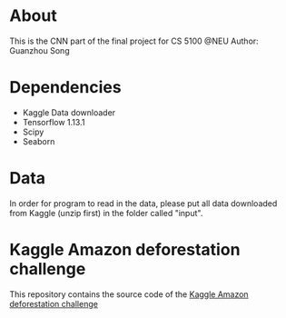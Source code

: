 
# About

This is the CNN part of the final project for CS 5100 @NEU
Author: Guanzhou Song

# Dependencies

 - Kaggle Data downloader
 - Tensorflow 1.13.1
 - Scipy
 - Seaborn

# Data

In order for program to read in the data, please put all data downloaded from Kaggle (unzip first) in the folder called "input".

# Kaggle Amazon deforestation challenge

This repository contains the source code of the [Kaggle Amazon deforestation challenge](https://www.kaggle.com/c/planet-understanding-the-amazon-from-space)
